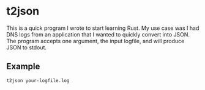 # t2json

This is a quick program I wrote to start learning Rust. My use case was I had DNS logs from an application that I wanted to quickly convert into JSON. The program accepts one argument, the input logfile, and will produce JSON to stdout.

## Example

```
t2json your-logfile.log
```